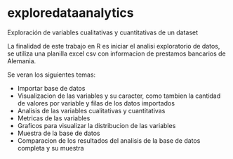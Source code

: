 # exploredataanalytics
Exploración de variables cualitativas y cuantitativas de un dataset

La finalidad de este trabajo en R es iniciar el analisi  exploratorio de datos, se utiliza una planilla excel csv con informacion de prestamos bancarios de Alemania.

Se veran los siguientes temas:

- Importar base de datos
- Visualizacion de las variables y su caracter, como tambien la cantidad de valores por variable y filas de los datos importados
- Analisis de las variables cualitativas y cuantitativas 
- Metricas de las variables 
- Graficos para visualizar la distribucion de las variables
- Muestra de la base de datos 
- Comparacion de los resultados del analisis de la base de datos completa y su muestra
